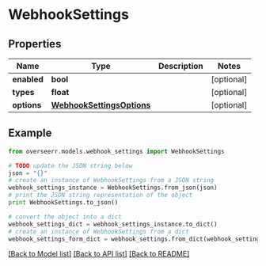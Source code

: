 # WebhookSettings


## Properties
Name | Type | Description | Notes
------------ | ------------- | ------------- | -------------
**enabled** | **bool** |  | [optional] 
**types** | **float** |  | [optional] 
**options** | [**WebhookSettingsOptions**](WebhookSettingsOptions.md) |  | [optional] 

## Example

```python
from overseerr.models.webhook_settings import WebhookSettings

# TODO update the JSON string below
json = "{}"
# create an instance of WebhookSettings from a JSON string
webhook_settings_instance = WebhookSettings.from_json(json)
# print the JSON string representation of the object
print WebhookSettings.to_json()

# convert the object into a dict
webhook_settings_dict = webhook_settings_instance.to_dict()
# create an instance of WebhookSettings from a dict
webhook_settings_form_dict = webhook_settings.from_dict(webhook_settings_dict)
```
[[Back to Model list]](../README.md#documentation-for-models) [[Back to API list]](../README.md#documentation-for-api-endpoints) [[Back to README]](../README.md)



